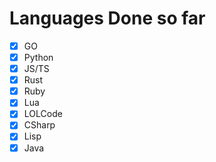 # Languages Done so far

- [x] GO
- [x] Python
- [x] JS/TS
- [x] Rust
- [x] Ruby
- [x] Lua
- [x] LOLCode
- [x] CSharp
- [x] Lisp
- [x] Java
